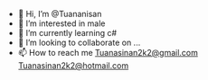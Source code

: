 - 👋 Hi, I’m @Tuananisan
- 👀 I’m interested in male
- 🌱 I’m currently learning c#
- 💞️ I’m looking to collaborate on ...
- 📫 How to reach me 
Tuanasinan2k2@gmail.com
Tuanasinan2k2@hotmail.com

<!---
Tuananisan/Tuananisan is a ✨ special ✨ repository because its `README.md` (this file) appears on your GitHub profile.
You can click the Preview link to take a look at your changes.
--->
